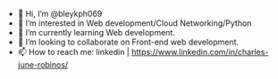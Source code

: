 - 👋 Hi, I’m @bleykph069
- 👀 I’m interested in Web development/Cloud Networking/Python 
- 🌱 I’m currently learning Web development.
- 💞️ I’m looking to collaborate on Front-end web development.
- 📫 How to reach me: linkedin | https://www.linkedin.com/in/charles-june-robinos/
<!---
bleykph069/bleykph069 is a ✨ special ✨ repository because its `README.md` (this file) appears on your GitHub profile.
You can click the Preview link to take a look at your changes.
--->
